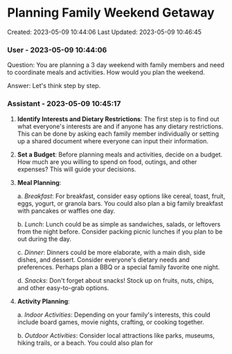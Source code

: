 # Planning Family Weekend Getaway

Created: 2023-05-09 10:44:06
Last Updated: 2023-05-09 10:46:45

### User - 2023-05-09 10:44:06

Question: You are planning a 3 day weekend with family members and need to coordinate meals and activities. How would you plan the weekend.

Answer: Let's think step by step.

### Assistant - 2023-05-09 10:45:17

1. **Identify Interests and Dietary Restrictions**: The first step is to find out what everyone's interests are and if anyone has any dietary restrictions. This can be done by asking each family member individually or setting up a shared document where everyone can input their information.

2. **Set a Budget**: Before planning meals and activities, decide on a budget. How much are you willing to spend on food, outings, and other expenses? This will guide your decisions.

3. **Meal Planning**:

   a. *Breakfast*: For breakfast, consider easy options like cereal, toast, fruit, eggs, yogurt, or granola bars. You could also plan a big family breakfast with pancakes or waffles one day.

   b. *Lunch*: Lunch could be as simple as sandwiches, salads, or leftovers from the night before. Consider packing picnic lunches if you plan to be out during the day.

   c. *Dinner*: Dinners could be more elaborate, with a main dish, side dishes, and dessert. Consider everyone's dietary needs and preferences. Perhaps plan a BBQ or a special family favorite one night.

   d. *Snacks*: Don't forget about snacks! Stock up on fruits, nuts, chips, and other easy-to-grab options.

4. **Activity Planning**: 

   a. *Indoor Activities*: Depending on your family's interests, this could include board games, movie nights, crafting, or cooking together. 

   b. *Outdoor Activities*: Consider local attractions like parks, museums, hiking trails, or a beach. You could also plan for

